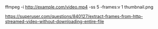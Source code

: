 ffmpeg -i http://example.com/video.mp4 -ss 5 -frames:v 1 thumbnail.png

https://superuser.com/questions/840127/extract-frames-from-http-streamed-video-without-downloading-entire-file
